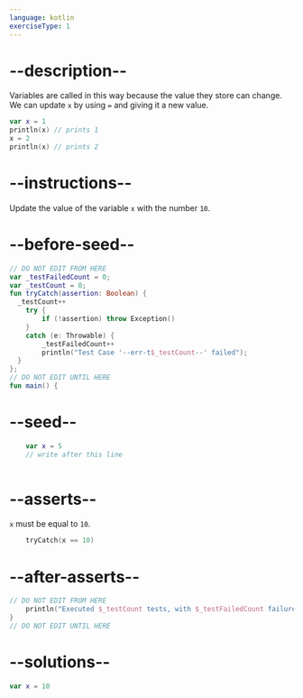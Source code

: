```yaml
---
language: kotlin
exerciseType: 1
---
```


# --description--

Variables are called in this way because the value they store can change.
We can update `x` by using `=` and giving it a new value.
```kotlin
var x = 1
println(x) // prints 1
x = 2
println(x) // prints 2
```

# --instructions--

Update the value of the variable `x` with the number `10`.

# --before-seed--

```kotlin
// DO NOT EDIT FROM HERE
var _testFailedCount = 0;
var _testCount = 0;
fun tryCatch(assertion: Boolean) {
  _testCount++
    try { 
        if (!assertion) throw Exception()
    }
    catch (e: Throwable) {
        _testFailedCount++
        println("Test Case '--err-t$_testCount--' failed");
  }
};
// DO NOT EDIT UNTIL HERE
fun main() {
```

# --seed--

```kotlin
    var x = 5
    // write after this line
    
```

# --asserts--

`x` must be equal to `10`.

```kotlin
    tryCatch(x == 10)
```

# --after-asserts--

```kotlin
// DO NOT EDIT FROM HERE 
    println("Executed $_testCount tests, with $_testFailedCount failures");
}
// DO NOT EDIT UNTIL HERE
```

# --solutions--

```kotlin
var x = 10
```
